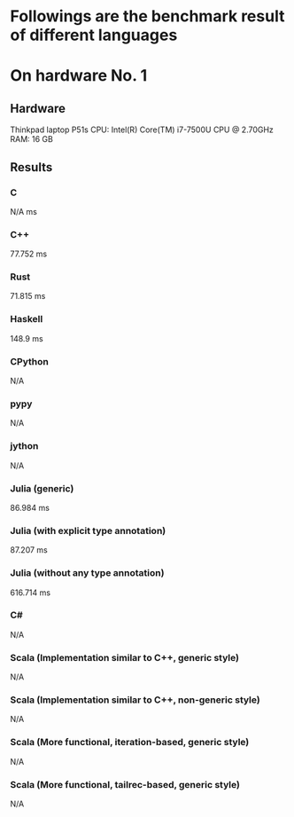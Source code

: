 # Followings are the benchmark result of different languages

# On hardware No. 1
## Hardware
Thinkpad laptop P51s
CPU: Intel(R) Core(TM) i7-7500U CPU @ 2.70GHz
RAM: 16 GB

## Results
### C
N/A ms
### C++
77.752 ms
### Rust
71.815 ms
### Haskell
148.9 ms
### CPython
N/A
### pypy
N/A
### jython
N/A
### Julia (generic)
86.984 ms
### Julia (with explicit type annotation)
87.207 ms
### Julia (without any type annotation)
616.714 ms
### C#
N/A
### Scala (Implementation similar to C++, generic style)
N/A
### Scala (Implementation similar to C++, non-generic style)
N/A
### Scala (More functional, iteration-based, generic style)
N/A
### Scala (More functional, tailrec-based, generic style)
N/A
